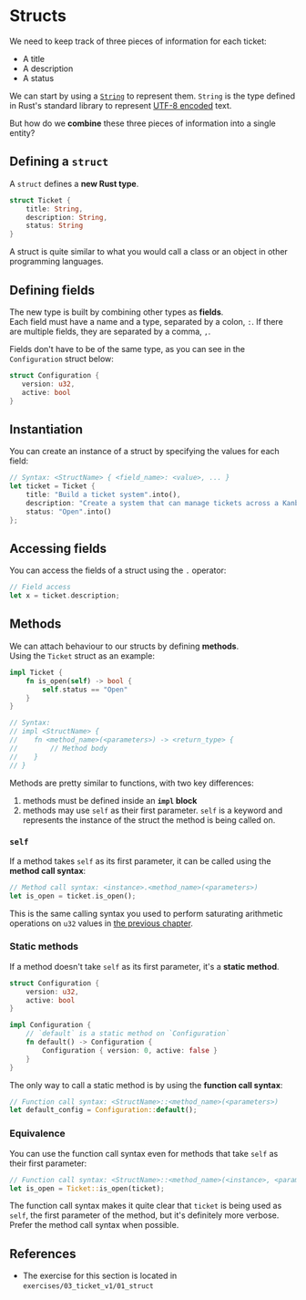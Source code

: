 # Structs

We need to keep track of three pieces of information for each ticket:

- A title
- A description
- A status

We can start by using a [`String`](https://doc.rust-lang.org/std/string/struct.String.html)
to represent them. `String` is the type defined in Rust's standard library to represent
[UTF-8 encoded](https://en.wikipedia.org/wiki/UTF-8) text.

But how do we **combine** these three pieces of information into a single entity?

## Defining a `struct`

A `struct` defines a **new Rust type**.

```rust
struct Ticket {
    title: String,
    description: String,
    status: String
}
```

A struct is quite similar to what you would call a class or an object in other programming languages.

## Defining fields

The new type is built by combining other types as **fields**.\
Each field must have a name and a type, separated by a colon, `:`. If there are multiple fields, they are separated by a comma, `,`.

Fields don't have to be of the same type, as you can see in the `Configuration` struct below:

```rust
struct Configuration {
   version: u32,
   active: bool
}
```

## Instantiation

You can create an instance of a struct by specifying the values for each field:

```rust
// Syntax: <StructName> { <field_name>: <value>, ... }
let ticket = Ticket {
    title: "Build a ticket system".into(),
    description: "Create a system that can manage tickets across a Kanban board".into(),
    status: "Open".into()
};
```

## Accessing fields

You can access the fields of a struct using the `.` operator:

```rust
// Field access
let x = ticket.description;
```

## Methods

We can attach behaviour to our structs by defining **methods**.\
Using the `Ticket` struct as an example:

```rust
impl Ticket {
    fn is_open(self) -> bool {
        self.status == "Open"
    }
}

// Syntax:
// impl <StructName> {
//    fn <method_name>(<parameters>) -> <return_type> {
//        // Method body
//    }
// }
```

Methods are pretty similar to functions, with two key differences:

1. methods must be defined inside an **`impl` block**
2. methods may use `self` as their first parameter.
   `self` is a keyword and represents the instance of the struct the method is being called on.

### `self`

If a method takes `self` as its first parameter, it can be called using the **method call syntax**:

```rust
// Method call syntax: <instance>.<method_name>(<parameters>)
let is_open = ticket.is_open();
```

This is the same calling syntax you used to perform saturating arithmetic operations on `u32` values
in [the previous chapter](../02_basic_calculator/09_saturating.md).

### Static methods

If a method doesn't take `self` as its first parameter, it's a **static method**.

```rust
struct Configuration {
    version: u32,
    active: bool
}

impl Configuration {
    // `default` is a static method on `Configuration`
    fn default() -> Configuration {
        Configuration { version: 0, active: false }
    }
}
```

The only way to call a static method is by using the **function call syntax**:

```rust
// Function call syntax: <StructName>::<method_name>(<parameters>)
let default_config = Configuration::default();
```

### Equivalence

You can use the function call syntax even for methods that take `self` as their first parameter:

```rust
// Function call syntax: <StructName>::<method_name>(<instance>, <parameters>)
let is_open = Ticket::is_open(ticket);
```

The function call syntax makes it quite clear that `ticket` is being used as `self`, the first parameter of the method,
but it's definitely more verbose. Prefer the method call syntax when possible.

## References

- The exercise for this section is located in `exercises/03_ticket_v1/01_struct`
